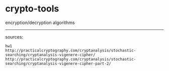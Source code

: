 # crypto-tools
encryption/decryption algorithms
_____________________________________

sources:

    hw1
    http://practicalcryptography.com/cryptanalysis/stochastic-searching/cryptanalysis-vigenere-cipher/
    http://practicalcryptography.com/cryptanalysis/stochastic-searching/cryptanalysis-vigenere-cipher-part-2/
